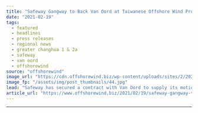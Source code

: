 ```yaml
---
title: "Safeway Gangway to Back Van Oord at Taiwanese Offshore Wind Project"
date: "2021-02-19"
tags: 
  - featured
  - headlines
  - press releases
  - regional news
  - greater changhua 1 & 2a
  - safeway
  - van oord
  - offshorewind
source: "offshorewind"
image_url: "https://cdn.offshorewind.biz/wp-content/uploads/sites/2/2021/02/19120009/Safeway-Gangway-to-Back-Van-Oord-at-Taiwanese-Offshore-Wind-Project.jpg"
image_fp: "/assets/img/post_thumbnails/44.jpg"
lead: "Safeway has secured a contract with Van Oord to supply its motion-compensated gangway for"
article_url: "https://www.offshorewind.biz/2021/02/19/safeway-gangway-to-back-van-oord-at-taiwanese-offshore-wind-project/"
---
```


---
